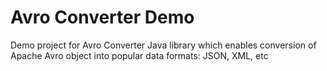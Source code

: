 # Avro Converter Demo

Demo project for Avro Converter Java library which enables conversion of Apache Avro object into popular data formats: JSON, XML, etc